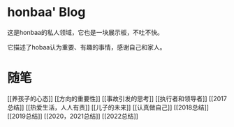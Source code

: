 # honbaa' Blog

这是honbaa的私人领域，它也是一块展示板，不吐不快。

它描述了hobaa认为重要、有趣的事情，感谢自己和家人。


# 随笔

[[养孩子的心态]]
[[方向的重要性]]
[[事故引发的思考]]
[[执行者和领导者]]
[[2017总结]]
[[热爱生活，人人有责]]
[[儿子的未来]]
[[认真做自己]]
[[2018总结]]
[[2019总结]]
[[2020，2021总结]]
[[2022总结]]




